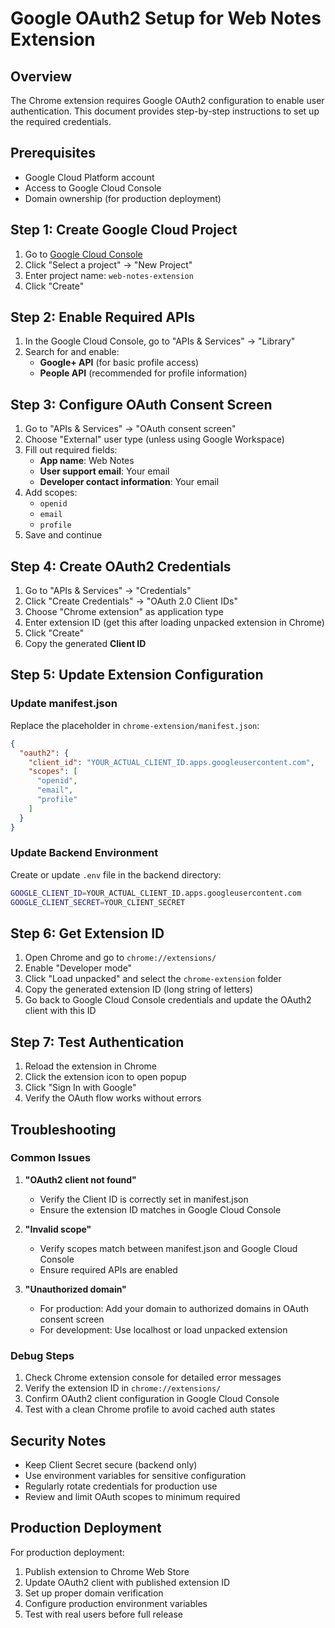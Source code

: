 # Google OAuth2 Setup for Web Notes Extension

## Overview

The Chrome extension requires Google OAuth2 configuration to enable user authentication. This document provides step-by-step instructions to set up the required credentials.

## Prerequisites

- Google Cloud Platform account
- Access to Google Cloud Console
- Domain ownership (for production deployment)

## Step 1: Create Google Cloud Project

1. Go to [Google Cloud Console](https://console.cloud.google.com/)
2. Click "Select a project" → "New Project"
3. Enter project name: `web-notes-extension`
4. Click "Create"

## Step 2: Enable Required APIs

1. In the Google Cloud Console, go to "APIs & Services" → "Library"
2. Search for and enable:
   - **Google+ API** (for basic profile access)
   - **People API** (recommended for profile information)

## Step 3: Configure OAuth Consent Screen

1. Go to "APIs & Services" → "OAuth consent screen"
2. Choose "External" user type (unless using Google Workspace)
3. Fill out required fields:
   - **App name**: Web Notes
   - **User support email**: Your email
   - **Developer contact information**: Your email
4. Add scopes:
   - `openid`
   - `email`
   - `profile`
5. Save and continue

## Step 4: Create OAuth2 Credentials

1. Go to "APIs & Services" → "Credentials"
2. Click "Create Credentials" → "OAuth 2.0 Client IDs"
3. Choose "Chrome extension" as application type
4. Enter extension ID (get this after loading unpacked extension in Chrome)
5. Click "Create"
6. Copy the generated **Client ID**

## Step 5: Update Extension Configuration

### Update manifest.json

Replace the placeholder in `chrome-extension/manifest.json`:

```json
{
  "oauth2": {
    "client_id": "YOUR_ACTUAL_CLIENT_ID.apps.googleusercontent.com",
    "scopes": [
      "openid",
      "email",
      "profile"
    ]
  }
}
```

### Update Backend Environment

Create or update `.env` file in the backend directory:

```bash
GOOGLE_CLIENT_ID=YOUR_ACTUAL_CLIENT_ID.apps.googleusercontent.com
GOOGLE_CLIENT_SECRET=YOUR_CLIENT_SECRET
```

## Step 6: Get Extension ID

1. Open Chrome and go to `chrome://extensions/`
2. Enable "Developer mode"
3. Click "Load unpacked" and select the `chrome-extension` folder
4. Copy the generated extension ID (long string of letters)
5. Go back to Google Cloud Console credentials and update the OAuth2 client with this ID

## Step 7: Test Authentication

1. Reload the extension in Chrome
2. Click the extension icon to open popup
3. Click "Sign In with Google"
4. Verify the OAuth flow works without errors

## Troubleshooting

### Common Issues

1. **"OAuth2 client not found"**
   - Verify the Client ID is correctly set in manifest.json
   - Ensure the extension ID matches in Google Cloud Console

2. **"Invalid scope"**
   - Verify scopes match between manifest.json and Google Cloud Console
   - Ensure required APIs are enabled

3. **"Unauthorized domain"**
   - For production: Add your domain to authorized domains in OAuth consent screen
   - For development: Use localhost or load unpacked extension

### Debug Steps

1. Check Chrome extension console for detailed error messages
2. Verify the extension ID in `chrome://extensions/`
3. Confirm OAuth2 client configuration in Google Cloud Console
4. Test with a clean Chrome profile to avoid cached auth states

## Security Notes

- Keep Client Secret secure (backend only)
- Use environment variables for sensitive configuration
- Regularly rotate credentials for production use
- Review and limit OAuth scopes to minimum required

## Production Deployment

For production deployment:

1. Publish extension to Chrome Web Store
2. Update OAuth2 client with published extension ID
3. Set up proper domain verification
4. Configure production environment variables
5. Test with real users before full release
